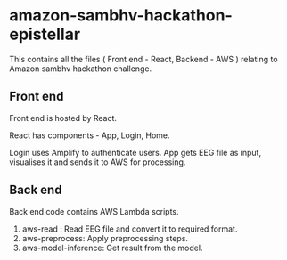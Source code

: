 # amazon-sambhv-hackathon-epistellar
This contains all the files ( Front end - React, Backend - AWS )  relating to Amazon sambhv hackathon challenge.



## Front end

Front end is hosted by React.

React has components - App, Login, Home.

Login uses Amplify to authenticate users.
App gets EEG file as input, visualises it and sends it to AWS for processing.


## Back end


Back end code contains AWS Lambda scripts.
1. aws-read : Read EEG file and convert it to required format.
2. aws-preprocess: Apply preprocessing steps.
3. aws-model-inference: Get result from the model.
